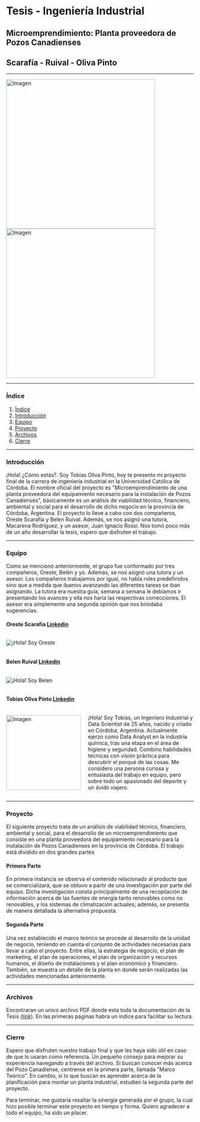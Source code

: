 # Tesis - Ingeniería Industrial

## Microemprendimiento: Planta proveedora de Pozos Canadienses
## Scarafía - Ruival - Oliva Pinto

------------

<img src="https://www2.ucc.edu.ar/portal2015/UniversidadCatolica/images/logo-ucc-2018.svg" alt="Imagen" width="400"> <img src="https://ecoinventos.com/wp-content/uploads/2017/04/pozos-canadienses-funcionamiento.png" alt="Imagen" width="400"> 

------------

### Índice
1. [Índice](#índice)
2. [Introducción](#introducción)
3. [Equipo](#equipo)
4. [Proyecto](#proyecto)
5. [Archivos](#archivos)
6. [Cierre](#cierre)

------------

### Introducción

¡Hola! ¿Cómo estás?. Soy Tobias Oliva Pinto, hoy te presento mi proyecto final de la carrera de ingeniería industrial en la Universidad Católica de Córdoba. El nombre oficial del proyecto es "Microemprendimiento de una planta proveedora del equipamiento necesario para la instalación de Pozos Canadienses", básicamente es un análisis de viabilidad técnico, financiero, ambiental y social para el desarrollo de dicho negocio en la provincia de Córdoba, Argentina. El proyecto lo lleve a cabo con dos compañeros, Oreste Scarafía y Belen Ruival. Además, se nos asignó una tutora, Macarena Rodríguez, y un asesor, Juan Ignacio Rossi. Nos tomó poco más de un año desarrollar la tesis, espero que disfruten el trabajo. 

------------

### Equipo 
Como se mencionó anteriormente, el grupo fue conformado por tres compañeros, Oreste, Belén y yo. Además, se nos asignó una tutora y un asesor. Los compañeros trabajamos por igual, no había roles predefinidos sino que a medida que íbamos avanzando las diferentes tareas se iban asignando. La tutora era nuestra guía, semana a semana le debíamos ir presentando los avances y ella nos haría las respectivas correcciones. El asesor era simplemente una segunda opinión que nos brindaba sugerencias. 

#### Oreste Scarafia [Linkedin](https://www.linkedin.com/in/oreste-scarafia-6062581ab/)
<div style="display: flex; align-items: center;">
    <img src="https://media.licdn.com/dms/image/C4D03AQFvOUF_6rvBuQ/profile-displayphoto-shrink_800_800/0/1645467006736?e=1697068800&v=beta&t=P9MBfVq-V6Z7ApQZqlE05N-bVmVUFcT8mEA--4P1Ozg">
    <p>
        ¡Hola! Soy Oreste
    </p>
</div>

#### Belen Ruival [Linkedin](https://www.linkedin.com/in/belen-ruival-387aa1213/)
<div style="display: flex; align-items: center;">
    <img src="https://www.linkedin.com/in/belen-ruival-387aa1213/overlay/photo/">
    <p>
        ¡Hola! Soy Belen
    </p>
</div>

#### Tobias Oliva Pinto [Linkedin](https://www.linkedin.com/in/olivapintotobias/)
<div style="display: flex; align-items: center;">
    <img src="https://media.licdn.com/dms/image/D4D03AQHOo19d5aSn0A/profile-displayphoto-shrink_800_800/0/1687974921520?e=1694044800&v=beta&t=iOkiAK7xkoaArzy-e_BEmHQhquDcNcIfqy97K3qYwfA" alt="Imagen" width="200" style="margin-right: 20px;">
    <p>
        ¡Hola! Soy Tobías, un Ingeniero Industrial y Data Scientist de 25 años, nacido y criado en Córdoba, Argentina. Actualmente ejerzo como Data Analyst en la industria química, tras una etapa en el área de higiene y seguridad. Combino habilidades técnicas con visión práctica para descubrir el porqué de las cosas. Me considero una persona curiosa y entusiasta del trabajo en equipo, pero sobre todo un apasionado del deporte y un ávido viajero.
    </p>
</div>

------------

### Proyecto
El siguiente proyecto trata de un análisis de viabilidad técnico, financiero, ambiental y social, para el desarrollo de un microemprendimiento que consiste en una planta proveedora del equipamiento necesario para la instalación de Pozos Canadienses en la provincia de Córdoba. El trabajo está dividido en dos grandes partes

#### Primera Parte
En primera instancia se observa el contenido relacionado al producto que se comercializará, que se obtuvo a partir de una investigación por parte del equipo. Dicha investigación consta principalmente de una recopilación de información acerca de las fuentes de energía tanto renovables como no renovables, y los sistemas de climatización actuales; además, se presenta de manera detallada la alternativa propuesta.

#### Segunda Parte
Una vez establecido el marco teórico se procede al desarrollo de la unidad de negocio, teniendo en cuenta el conjunto de actividades necesarias para llevar a cabo el proyecto. Entre ellas, la estrategia de negocio, el plan de marketing, el plan de operaciones, el plan de organización y recursos humanos, el diseño de instalaciones y el plan económico y financiero. También, se muestra un detalle de la planta en donde serán realizadas las actividades mencionadas anteriormente.

------------

### Archivos
Encontraran un unico archivo PDF donde esta toda la documentación de la Tesis [(link)](https://github.com/tobiasolivapinto/Tesis-IngenieriaIndustrial/blob/master/Tesis%20PDF/TESIS%20-%20Ruival%2C%20Scaraf%C3%ADa%2C%20Oliva%20Pinto.pdf). En las primeras paginas habra un indice para facilitar su lectura. 

------------

### Cierre
Espero que disfruten nuestro trabajo final y que les haya sido útil en caso de que lo usaran como referencia. Un pequeño consejo para mejorar su experiencia navegando a través del archivo. Si buscan conocer más acerca del Pozo Canadiense, centrense en la primera parte, llamada "Marco Teórico". En cambio, si lo que buscan es aprender acerca de la planificación para montar un planta industrial, estudien la segunda parte del proyecto. 

Para terminar, me gustaría resaltar la sinergia generada por el grupo, la cual hizo posible terminar este proyecto en tiempo y forma. Quiero agradecer a todo el equipo, ha sido un placer. 

